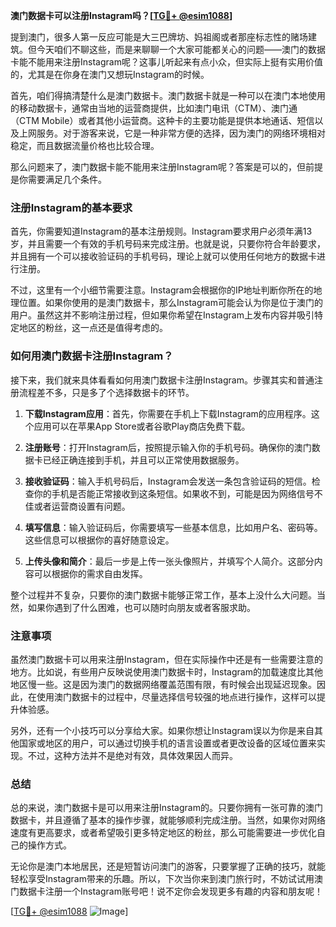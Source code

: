 **澳门数据卡可以注册Instagram吗？[[TG💪+ @esim1088](https://t.me/s/esim1088)]**

提到澳门，很多人第一反应可能是大三巴牌坊、妈祖阁或者那座标志性的赌场建筑。但今天咱们不聊这些，而是来聊聊一个大家可能都关心的问题——澳门的数据卡能不能用来注册Instagram呢？这事儿听起来有点小众，但实际上挺有实用价值的，尤其是在你身在澳门又想玩Instagram的时候。

首先，咱们得搞清楚什么是澳门数据卡。澳门数据卡就是一种可以在澳门本地使用的移动数据卡，通常由当地的运营商提供，比如澳门电讯（CTM）、澳门通（CTM Mobile）或者其他小运营商。这种卡的主要功能是提供本地通话、短信以及上网服务。对于游客来说，它是一种非常方便的选择，因为澳门的网络环境相对稳定，而且数据流量价格也比较合理。

那么问题来了，澳门数据卡能不能用来注册Instagram呢？答案是可以的，但前提是你需要满足几个条件。

### 注册Instagram的基本要求

首先，你需要知道Instagram的基本注册规则。Instagram要求用户必须年满13岁，并且需要一个有效的手机号码来完成注册。也就是说，只要你符合年龄要求，并且拥有一个可以接收验证码的手机号码，理论上就可以使用任何地方的数据卡进行注册。

不过，这里有一个小细节需要注意。Instagram会根据你的IP地址判断你所在的地理位置。如果你使用的是澳门数据卡，那么Instagram可能会认为你是位于澳门的用户。虽然这并不影响注册过程，但如果你希望在Instagram上发布内容并吸引特定地区的粉丝，这一点还是值得考虑的。

### 如何用澳门数据卡注册Instagram？

接下来，我们就来具体看看如何用澳门数据卡注册Instagram。步骤其实和普通注册流程差不多，只是多了个选择数据卡的环节。

1. **下载Instagram应用**：首先，你需要在手机上下载Instagram的应用程序。这个应用可以在苹果App Store或者谷歌Play商店免费下载。

2. **注册账号**：打开Instagram后，按照提示输入你的手机号码。确保你的澳门数据卡已经正确连接到手机，并且可以正常使用数据服务。

3. **接收验证码**：输入手机号码后，Instagram会发送一条包含验证码的短信。检查你的手机是否能正常接收到这条短信。如果收不到，可能是因为网络信号不佳或者运营商设置有问题。

4. **填写信息**：输入验证码后，你需要填写一些基本信息，比如用户名、密码等。这些信息可以根据你的喜好随意设定。

5. **上传头像和简介**：最后一步是上传一张头像照片，并填写个人简介。这部分内容可以根据你的需求自由发挥。

整个过程并不复杂，只要你的澳门数据卡能够正常工作，基本上没什么大问题。当然，如果你遇到了什么困难，也可以随时向朋友或者客服求助。

### 注意事项

虽然澳门数据卡可以用来注册Instagram，但在实际操作中还是有一些需要注意的地方。比如说，有些用户反映说使用澳门数据卡时，Instagram的加载速度比其他地区慢一些。这是因为澳门的数据网络覆盖范围有限，有时候会出现延迟现象。因此，在使用澳门数据卡的过程中，尽量选择信号较强的地点进行操作，这样可以提升体验感。

另外，还有一个小技巧可以分享给大家。如果你想让Instagram误以为你是来自其他国家或地区的用户，可以通过切换手机的语言设置或者更改设备的区域位置来实现。不过，这种方法并不是绝对有效，具体效果因人而异。

### 总结

总的来说，澳门数据卡是可以用来注册Instagram的。只要你拥有一张可靠的澳门数据卡，并且遵循了基本的操作步骤，就能够顺利完成注册。当然，如果你对网络速度有更高要求，或者希望吸引更多特定地区的粉丝，那么可能需要进一步优化自己的操作方式。

无论你是澳门本地居民，还是短暂访问澳门的游客，只要掌握了正确的技巧，就能轻松享受Instagram带来的乐趣。所以，下次当你来到澳门旅行时，不妨试试用澳门数据卡注册一个Instagram账号吧！说不定你会发现更多有趣的内容和朋友呢！

[[TG💪+ @esim1088](https://t.me/s/esim1088) ![Image](https://i.postimg.cc/4NQfJmqS/Snipaste-2025-05-13-00-14-12.png)]